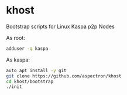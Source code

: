 # khost

Bootstrap scripts for Linux Kaspa p2p Nodes

As root:

```bash
adduser -q kaspa
```

As kaspa:

```bash
auto apt install -y git
git clone https://github.com/aspectron/khost
cd khost/bootstrap
./init
```
